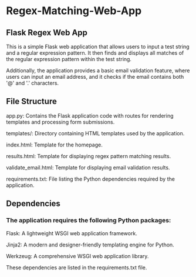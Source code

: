 # Regex-Matching-Web-App
## Flask Regex Web App

This is a simple Flask web application that allows users to input a test string and a regular expression pattern. It then finds and displays all matches of the regular expression pattern within the test string.

Additionally, the application provides a basic email validation feature, where users can input an email address, and it checks if the email contains both '@' and '.' characters.

## File Structure
app.py: Contains the Flask application code with routes for rendering templates and processing form submissions.

templates/: Directory containing HTML templates used by the application.

index.html: Template for the homepage.

results.html: Template for displaying regex pattern matching results.

validate_email.html: Template for displaying email validation results.

requirements.txt: File listing the Python dependencies required by the application.

## Dependencies
### The application requires the following Python packages:

Flask: A lightweight WSGI web application framework.

Jinja2: A modern and designer-friendly templating engine for Python.

Werkzeug: A comprehensive WSGI web application library.

These dependencies are listed in the requirements.txt file.